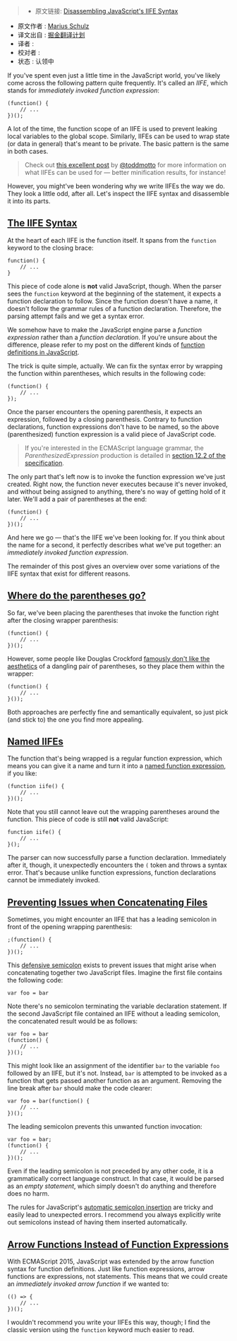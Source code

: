 > * 原文链接: [Disassembling JavaScript's IIFE Syntax](https://blog.mariusschulz.com/2016/01/13/disassembling-javascripts-iife-syntax)
* 原文作者 : [Marius Schulz](https://blog.mariusschulz.com/)
* 译文出自 : [掘金翻译计划](https://github.com/xitu/gold-miner)
* 译者 : 
* 校对者 : 
* 状态 : 认领中


If you've spent even just a little time in the JavaScript world, you've likely come across the following pattern quite frequently. It's called an _IIFE_, which stands for _immediately invoked function expression_:

    (function() {
        // ...
    })();

A lot of the time, the function scope of an IIFE is used to prevent leaking local variables to the global scope. Similarly, IIFEs can be used to wrap state (or data in general) that's meant to be private. The basic pattern is the same in both cases.

> Check out [this excellent post](https://toddmotto.com/what-function-window-document-undefined-iife-really-means/) by [@toddmotto](https://twitter.com/toddmotto) for more information on what IIFEs can be used for — better minification results, for instance!

However, you might've been wondering why we write IIFEs the way we do. They look a little odd, after all. Let's inspect the IIFE syntax and disassemble it into its parts.

## [The IIFE Syntax](https://blog.mariusschulz.com/2016/01/13/disassembling-javascripts-iife-syntax#the-iife-syntax)

At the heart of each IIFE is the function itself. It spans from the `function` keyword to the closing brace:

    function() {
        // ...
    }

This piece of code alone is **not** valid JavaScript, though. When the parser sees the `function` keyword at the beginning of the statement, it expects a function declaration to follow. Since the function doesn't have a name, it doesn't follow the grammar rules of a function declaration. Therefore, the parsing attempt fails and we get a syntax error.

We somehow have to make the JavaScript engine parse a _function expression_ rather than a _function declaration_. If you're unsure about the difference, please refer to my post on the different kinds of [function definitions in JavaScript](https://blog.mariusschulz.com/2016/01/06/function-definitions-in-javascript).

The trick is quite simple, actually. We can fix the syntax error by wrapping the function within parentheses, which results in the following code:

    (function() {
        // ...
    });

Once the parser encounters the opening parenthesis, it expects an expression, followed by a closing parenthesis. Contrary to function declarations, function expressions don't have to be named, so the above (parenthesized) function expression is a valid piece of JavaScript code.

> If you're interested in the ECMAScript language grammar, the _ParenthesizedExpression_ production is detailed in [section 12.2 of the specification](http://www.ecma-international.org/ecma-262/6.0/#sec-primary-expression).

The only part that's left now is to invoke the function expression we've just created. Right now, the function never executes because it's never invoked, and without being assigned to anything, there's no way of getting hold of it later. We'll add a pair of parentheses at the end:

    (function() {
        // ...
    })();

And here we go — that's the IIFE we've been looking for. If you think about the name for a second, it perfectly describes what we've put together: an _immediately invoked function expression_.

The remainder of this post gives an overview over some variations of the IIFE syntax that exist for different reasons.

## [Where do the parentheses go?](https://blog.mariusschulz.com/2016/01/13/disassembling-javascripts-iife-syntax#where-do-the-parentheses-go)

So far, we've been placing the parentheses that invoke the function right after the closing wrapper parenthesis:

    (function() {
        // ...
    })();

However, some people like Douglas Crockford [famously don't like the aesthetics](https://www.youtube.com/watch?v=eGArABpLy0k&feature=youtu.be&t=1m10s) of a dangling pair of parentheses, so they place them within the wrapper:

    (function() {
        // ...
    }());

Both approaches are perfectly fine and semantically equivalent, so just pick (and stick to) the one you find more appealing.

## [Named IIFEs](https://blog.mariusschulz.com/2016/01/13/disassembling-javascripts-iife-syntax#named-iifes)

The function that's being wrapped is a regular function expression, which means you can give it a name and turn it into a [named function expression](https://blog.mariusschulz.com/2016/01/06/function-definitions-in-javascript#function-expressions), if you like:

    (function iife() {
        // ...
    })();

Note that you still cannot leave out the wrapping parentheses around the function. This piece of code is still **not** valid JavaScript:

    function iife() {
        // ...
    }();

The parser can now successfully parse a function declaration. Immediately after it, though, it unexpectedly encounters the `(` token and throws a syntax error. That's because unlike function expressions, function declarations cannot be immediately invoked.

## [Preventing Issues when Concatenating Files](https://blog.mariusschulz.com/2016/01/13/disassembling-javascripts-iife-syntax#preventing-issues-when-concatenating-files)

Sometimes, you might encounter an IIFE that has a leading semicolon in front of the opening wrapping parenthesis:

    ;(function() {
        // ...
    })();

This [defensive semicolon](https://blog.mariusschulz.com/2016/01/13/disassembling-javascripts-iife-syntax) exists to prevent issues that might arise when concatenating together two JavaScript files. Imagine the first file contains the following code:

    var foo = bar

Note there's no semicolon terminating the variable declaration statement. If the second JavaScript file contained an IIFE without a leading semicolon, the concatenated result would be as follows:

    var foo = bar
    (function() {
        // ...
    })();

This might look like an assignment of the identifier `bar` to the variable `foo` followed by an IIFE, but it's not. Instead, `bar` is attempted to be invoked as a function that gets passed another function as an argument. Removing the line break after `bar` should make the code clearer:

    var foo = bar(function() {
        // ...
    })();

The leading semicolon prevents this unwanted function invocation:

    var foo = bar;
    (function() {
        // ...
    })();

Even if the leading semicolon is not preceded by any other code, it is a grammatically correct language construct. In that case, it would be parsed as an _empty statement_, which simply doesn't do anything and therefore does no harm.

The rules for JavaScript's [automatic semicolon insertion](http://www.ecma-international.org/ecma-262/6.0/#sec-automatic-semicolon-insertion) are tricky and easily lead to unexpected errors. I recommend you always explicitly write out semicolons instead of having them inserted automatically.

## [Arrow Functions Instead of Function Expressions](https://blog.mariusschulz.com/2016/01/13/disassembling-javascripts-iife-syntax#arrow-functions-instead-of-function-expressions)

With ECMAScript 2015, JavaScript was extended by the arrow function syntax for function definitions. Just like function expressions, arrow functions are expressions, not statements. This means that we could create an _immediately invoked arrow function_ if we wanted to:

    (() => {
        // ...
    })();

I wouldn't recommend you write your IIFEs this way, though; I find the classic version using the `function` keyword much easier to read.
